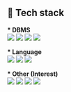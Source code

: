 
💬 Tech stack
------------------------------------------------
<b>* DBMS</b><br>
<img src="https://img.shields.io/badge/Mysql 5.6, 5.7 (2016.12 ~ )-4479A1?style=flat&logo=MySQL&logoColor=white"/></a>
<img src="https://img.shields.io/badge/Oracle 10g, 11g (2013.04 ~ 2018.02)-F80000?style=flat&logo=Oracle&logoColor=white"/></a>
<img src="https://img.shields.io/badge/Mongodb 3.6.x (2018.03 ~ 2019.04)-47A248?style=flat&logo=MongoDB&logoColor=white"/></a>
<img src="https://img.shields.io/badge/Redis 5.0.x (2018.03 ~ 2019.04)-DC382D?style=flat&logo=Redis&logoColor=white"/></a>

<b>* Language</b><br>
<img src="https://img.shields.io/badge/Shell-4EAA25?style=flat&logo=Linux&logoColor=white"/></a>
<img src="https://img.shields.io/badge/Python 3.x-3776AB?style=flat&logo=Python&logoColor=white"/></a>
<img src="https://img.shields.io/badge/Django 3.0.x-092E20?style=flat&logo=Django&logoColor=white"/></a>

<b>* Other (Interest)</b><br>
<img src="https://img.shields.io/badge/Logstash-005571?style=flat&logo=Logstash&logoColor=white"/></a>
<img src="https://img.shields.io/badge/Beats-005571?style=flat&logo=Beats&logoColor=white"/></a>
<img src="https://img.shields.io/badge/Elasticsearch-005571?style=flat&logo=Elasticsearch&logoColor=white"/></a>
<img src="https://img.shields.io/badge/Kibana-005571?style=flat&logo=Kibana&logoColor=white"/></a>

<!--
**gytjdlee/gytjdlee** is a ✨ _special_ ✨ repository because its `README.md` (this file) appears on your GitHub profile.

Here are some ideas to get you started:

- 🔭 I’m currently working on ...
- 🌱 I’m currently learning ...
- 👯 I’m looking to collaborate on ...
- 🤔 I’m looking for help with ...
- 💬 Ask me about ...
- 📫 How to reach me: ...
- 😄 Pronouns: ...
- ⚡ Fun fact: ...
-->
